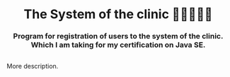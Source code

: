 <h1 align="center">The System of the clinic 👨‍🔬👩‍⚕️💊 </h1>
<h3 align="center">Program for registration of users to the system of the clinic. Which I am taking for my certification on Java SE.</h3>
<p align="left"> <img src=""/> </p>
<p align="left">More description. </p>
